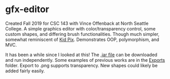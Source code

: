 # gfx-editor
Created Fall 2019 for CSC 143 with Vince Offenback at North Seattle College. A simple graphics editor with color/transparency control, some custom shapes, and differing brush functionalities. Though much simpler, somewhat reminiscent of [Kid Pix](https://kidpix.app/). Demonstrates OOP, polymorphism, and MVC.

It has been a while since I looked at this! The [.jar file](https://github.com/j-henshaw/gfx-editor/raw/main/GraphicsEditorApp.jar) can be downloaded and run independently. Some examples of previous works are in the [Exports](https://github.com/j-henshaw/gfx-editor/tree/main/Exports) folder. Export to .png supports transparency. New shapes could likely be added fairly easily.
